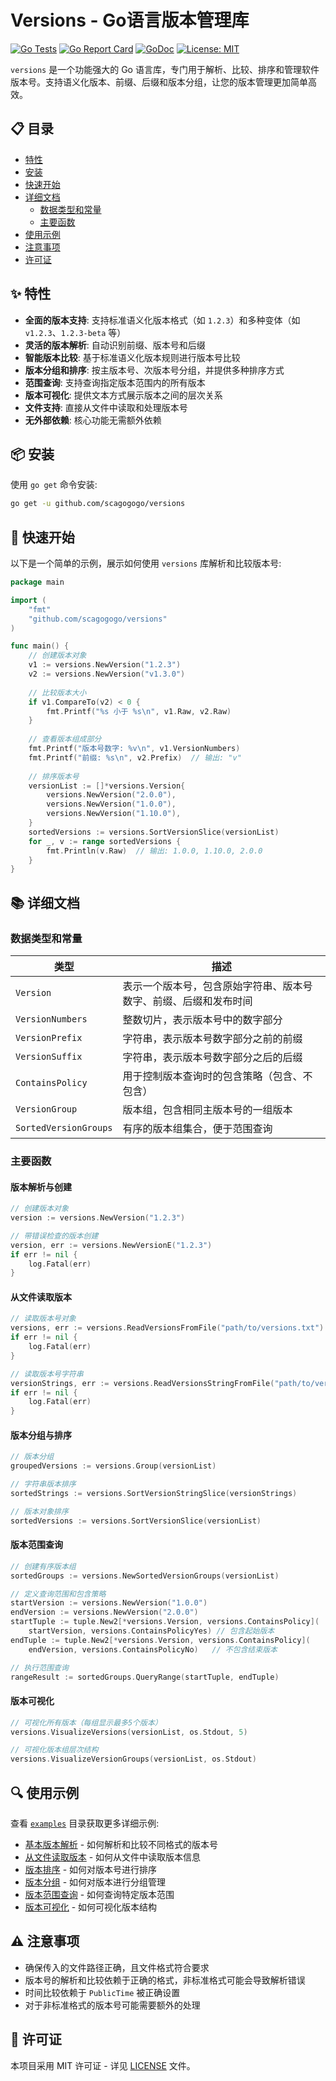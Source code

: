 # Versions - Go语言版本管理库

[![Go Tests](https://github.com/scagogogo/versions/actions/workflows/go-test.yml/badge.svg)](https://github.com/scagogogo/versions/actions/workflows/go-test.yml)
[![Go Report Card](https://goreportcard.com/badge/github.com/scagogogo/versions)](https://goreportcard.com/report/github.com/scagogogo/versions)
[![GoDoc](https://godoc.org/github.com/scagogogo/versions?status.svg)](https://godoc.org/github.com/scagogogo/versions)
[![License: MIT](https://img.shields.io/badge/License-MIT-yellow.svg)](https://opensource.org/licenses/MIT)

`versions` 是一个功能强大的 Go 语言库，专门用于解析、比较、排序和管理软件版本号。支持语义化版本、前缀、后缀和版本分组，让您的版本管理更加简单高效。

## 📋 目录

- [特性](#-特性)
- [安装](#-安装)
- [快速开始](#-快速开始)
- [详细文档](#-详细文档)
  - [数据类型和常量](#数据类型和常量)
  - [主要函数](#主要函数)
- [使用示例](#-使用示例)
- [注意事项](#-注意事项)
- [许可证](#-许可证)

## ✨ 特性

- **全面的版本支持**: 支持标准语义化版本格式（如 `1.2.3`）和多种变体（如 `v1.2.3`、`1.2.3-beta` 等）
- **灵活的版本解析**: 自动识别前缀、版本号和后缀
- **智能版本比较**: 基于标准语义化版本规则进行版本号比较
- **版本分组和排序**: 按主版本号、次版本号分组，并提供多种排序方式
- **范围查询**: 支持查询指定版本范围内的所有版本
- **版本可视化**: 提供文本方式展示版本之间的层次关系
- **文件支持**: 直接从文件中读取和处理版本号
- **无外部依赖**: 核心功能无需额外依赖

## 📦 安装

使用 `go get` 命令安装:

```bash
go get -u github.com/scagogogo/versions
```

## 🚀 快速开始

以下是一个简单的示例，展示如何使用 `versions` 库解析和比较版本号:

```go
package main

import (
    "fmt"
    "github.com/scagogogo/versions"
)

func main() {
    // 创建版本对象
    v1 := versions.NewVersion("1.2.3")
    v2 := versions.NewVersion("v1.3.0")
    
    // 比较版本大小
    if v1.CompareTo(v2) < 0 {
        fmt.Printf("%s 小于 %s\n", v1.Raw, v2.Raw)
    }
    
    // 查看版本组成部分
    fmt.Printf("版本号数字: %v\n", v1.VersionNumbers)
    fmt.Printf("前缀: %s\n", v2.Prefix)  // 输出: "v"
    
    // 排序版本号
    versionList := []*versions.Version{
        versions.NewVersion("2.0.0"),
        versions.NewVersion("1.0.0"),
        versions.NewVersion("1.10.0"),
    }
    sortedVersions := versions.SortVersionSlice(versionList)
    for _, v := range sortedVersions {
        fmt.Println(v.Raw)  // 输出: 1.0.0, 1.10.0, 2.0.0
    }
}
```

## 📚 详细文档

### 数据类型和常量

| 类型 | 描述 |
|------|-----|
| `Version` | 表示一个版本号，包含原始字符串、版本号数字、前缀、后缀和发布时间 |
| `VersionNumbers` | 整数切片，表示版本号中的数字部分 |
| `VersionPrefix` | 字符串，表示版本号数字部分之前的前缀 |
| `VersionSuffix` | 字符串，表示版本号数字部分之后的后缀 |
| `ContainsPolicy` | 用于控制版本查询时的包含策略（包含、不包含） |
| `VersionGroup` | 版本组，包含相同主版本号的一组版本 |
| `SortedVersionGroups` | 有序的版本组集合，便于范围查询 |

### 主要函数

#### 版本解析与创建

```go
// 创建版本对象
version := versions.NewVersion("1.2.3")

// 带错误检查的版本创建
version, err := versions.NewVersionE("1.2.3")
if err != nil {
    log.Fatal(err)
}
```

#### 从文件读取版本

```go
// 读取版本号对象
versions, err := versions.ReadVersionsFromFile("path/to/versions.txt")
if err != nil {
    log.Fatal(err)
}

// 读取版本号字符串
versionStrings, err := versions.ReadVersionsStringFromFile("path/to/versions.txt")
if err != nil {
    log.Fatal(err)
}
```

#### 版本分组与排序

```go
// 版本分组
groupedVersions := versions.Group(versionList)

// 字符串版本排序
sortedStrings := versions.SortVersionStringSlice(versionStrings)

// 版本对象排序
sortedVersions := versions.SortVersionSlice(versionList)
```

#### 版本范围查询

```go
// 创建有序版本组
sortedGroups := versions.NewSortedVersionGroups(versionList)

// 定义查询范围和包含策略
startVersion := versions.NewVersion("1.0.0")
endVersion := versions.NewVersion("2.0.0")
startTuple := tuple.New2[*versions.Version, versions.ContainsPolicy](
    startVersion, versions.ContainsPolicyYes) // 包含起始版本
endTuple := tuple.New2[*versions.Version, versions.ContainsPolicy](
    endVersion, versions.ContainsPolicyNo)   // 不包含结束版本

// 执行范围查询
rangeResult := sortedGroups.QueryRange(startTuple, endTuple)
```

#### 版本可视化

```go
// 可视化所有版本（每组显示最多5个版本）
versions.VisualizeVersions(versionList, os.Stdout, 5)

// 可视化版本组层次结构
versions.VisualizeVersionGroups(versionList, os.Stdout)
```

## 🔍 使用示例

查看 [`examples`](./examples) 目录获取更多详细示例:

- [基本版本解析](./examples/01_basic_version_parsing/main.go) - 如何解析和比较不同格式的版本号
- [从文件读取版本](./examples/02_reading_versions_from_file/main.go) - 如何从文件中读取版本信息
- [版本排序](./examples/03_version_sorting/main.go) - 如何对版本号进行排序
- [版本分组](./examples/04_version_grouping/main.go) - 如何对版本进行分组管理
- [版本范围查询](./examples/05_version_range_queries/main.go) - 如何查询特定版本范围
- [版本可视化](./examples/06_version_visualization/main.go) - 如何可视化版本结构

## ⚠️ 注意事项

- 确保传入的文件路径正确，且文件格式符合要求
- 版本号的解析和比较依赖于正确的格式，非标准格式可能会导致解析错误
- 时间比较依赖于 `PublicTime` 被正确设置
- 对于非标准格式的版本号可能需要额外的处理

## 📄 许可证

本项目采用 MIT 许可证 - 详见 [LICENSE](./LICENSE) 文件。